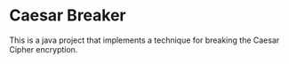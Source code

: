 # Caesar Breaker 
This is a java project that implements a technique for breaking the Caesar Cipher encryption.
